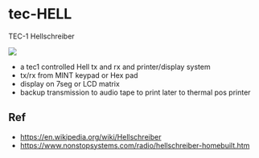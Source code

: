 # tec-HELL
TEC-1 Hellschreiber

![](https://en.wikipedia.org/wiki/Hellschreiber#/media/File:Hellschreiber-schriftbild.gif)

- a tec1 controlled Hell tx and rx and printer/display system
- tx/rx from MINT keypad or Hex pad 
- display on 7seg or LCD matrix
- backup transmission to audio tape to print later to thermal pos printer


## Ref
- https://en.wikipedia.org/wiki/Hellschreiber
- https://www.nonstopsystems.com/radio/hellschreiber-homebuilt.htm

